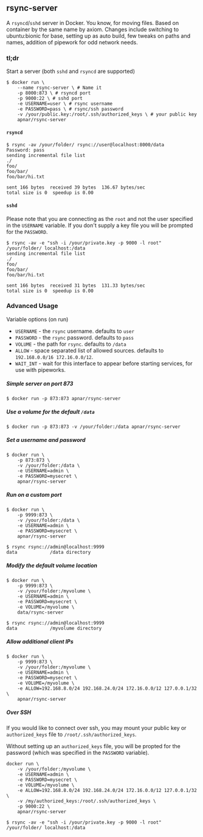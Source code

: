 ## rsync-server

A `rsyncd`/`sshd` server in Docker. You know, for moving files.  Based on container by the same name by axiom.  Changes include switching to ubuntu:bionic for base, setting up as auto build, few tweaks on paths and names, addition of pipework for odd network needs.


### tl;dr

Start a server (both `sshd` and `rsyncd` are supported)

```
$ docker run \
    --name rsync-server \ # Name it
    -p 8000:873 \ # rsyncd port
    -p 9000:22 \ # sshd port
    -e USERNAME=user \ # rsync username
    -e PASSWORD=pass \ # rsync/ssh password
    -v /your/public.key:/root/.ssh/authorized_keys \ # your public key
    apnar/rsync-server
```

#### `rsyncd`

```
$ rsync -av /your/folder/ rsync://user@localhost:8000/data
Password: pass
sending incremental file list
./
foo/
foo/bar/
foo/bar/hi.txt

sent 166 bytes  received 39 bytes  136.67 bytes/sec
total size is 0  speedup is 0.00
```


#### `sshd`

Please note that you are connecting as the `root` and not the user specified in
the `USERNAME` variable. If you don't supply a key file you will be prompted
for the `PASSWORD`.

```
$ rsync -av -e "ssh -i /your/private.key -p 9000 -l root" /your/folder/ localhost:/data
sending incremental file list
./
foo/
foo/bar/
foo/bar/hi.txt

sent 166 bytes  received 31 bytes  131.33 bytes/sec
total size is 0  speedup is 0.00
```


### Advanced Usage

Variable options (on run)

* `USERNAME` - the `rsync` username. defaults to `user`
* `PASSWORD` - the `rsync` password. defaults to `pass`
* `VOLUME`   - the path for `rsync`. defaults to `/data`
* `ALLOW`    - space separated list of allowed sources. defaults to `192.168.0.0/16 172.16.0.0/12`.
* `WAIT_INT` - wait for this interface to appear before starting services, for use with pipeworks.


##### Simple server on port 873

```
$ docker run -p 873:873 apnar/rsync-server
```


##### Use a volume for the default `/data`

```
$ docker run -p 873:873 -v /your/folder:/data apnar/rsync-server
```

##### Set a username and password

```
$ docker run \
    -p 873:873 \
    -v /your/folder:/data \
    -e USERNAME=admin \
    -e PASSWORD=mysecret \
    apnar/rsync-server
```

##### Run on a custom port

```
$ docker run \
    -p 9999:873 \
    -v /your/folder:/data \
    -e USERNAME=admin \
    -e PASSWORD=mysecret \
    apnar/rsync-server
```

```
$ rsync rsync://admin@localhost:9999
data            /data directory
```


##### Modify the default volume location

```
$ docker run \
    -p 9999:873 \
    -v /your/folder:/myvolume \
    -e USERNAME=admin \
    -e PASSWORD=mysecret \
    -e VOLUME=/myvolume \
    data/rsync-server
```

```
$ rsync rsync://admin@localhost:9999
data            /myvolume directory
```

##### Allow additional client IPs

```
$ docker run \
    -p 9999:873 \
    -v /your/folder:/myvolume \
    -e USERNAME=admin \
    -e PASSWORD=mysecret \
    -e VOLUME=/myvolume \
    -e ALLOW=192.168.8.0/24 192.168.24.0/24 172.16.0.0/12 127.0.0.1/32 \
    apnar/rsync-server
```


##### Over SSH

If you would like to connect over ssh, you may mount your public key or
`authorized_keys` file to `/root/.ssh/authorized_keys`.

Without setting up an `authorized_keys` file, you will be propted for the
password (which was specified in the `PASSWORD` variable).

```
docker run \
    -v /your/folder:/myvolume \
    -e USERNAME=admin \
    -e PASSWORD=mysecret \
    -e VOLUME=/myvolume \
    -e ALLOW=192.168.8.0/24 192.168.24.0/24 172.16.0.0/12 127.0.0.1/32 \
    -v /my/authorized_keys:/root/.ssh/authorized_keys \
    -p 9000:22 \
    apnar/rsync-server
```

```
$ rsync -av -e "ssh -i /your/private.key -p 9000 -l root" /your/folder/ localhost:/data
```

